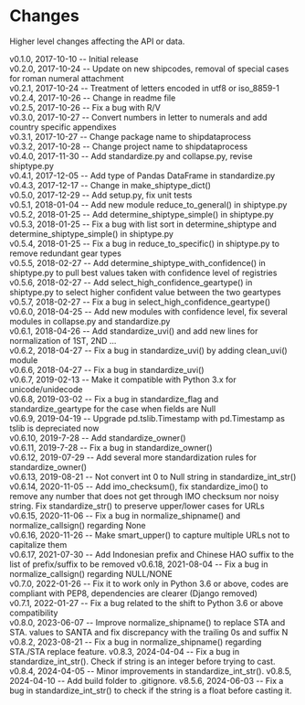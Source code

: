 Changes
=======

Higher level changes affecting the API or data.

v0.1.0, 2017-10-10 -- Initial release  
v0.2.0, 2017-10-24 -- Update on new shipcodes, removal of special cases for roman numeral attachment  
v0.2.1, 2017-10-24 -- Treatment of letters encoded in utf8 or iso_8859-1  
v0.2.4, 2017-10-26 -- Change in readme file  
v0.2.5, 2017-10-26 -- Fix a bug with R/V  
v0.3.0, 2017-10-27 -- Convert numbers in letter to numerals and add country specific appendixes  
v0.3.1, 2017-10-27 -- Change package name to shipdataprocess  
v0.3.2, 2017-10-28 -- Change project name to shipdataprocess  
v0.4.0, 2017-11-30 -- Add standardize.py and collapse.py, revise shiptype.py  
v0.4.1, 2017-12-05 -- Add type of Pandas DataFrame in standardize.py  
v0.4.3, 2017-12-17 -- Change in make_shiptype_dict()  
v0.5.0, 2017-12-29 -- Add setup.py, fix unit tests  
v0.5.1, 2018-01-04 -- Add new module reduce_to_general() in shiptype.py   
v0.5.2, 2018-01-25 -- Add determine_shiptype_simple() in shiptype.py  
v0.5.3, 2018-01-25 -- Fix a bug with list sort in determine_shiptype and determine_shiptype_simple() in shiptype.py  
v0.5.4, 2018-01-25 -- Fix a bug in reduce_to_specific() in shiptype.py to remove redundant gear types  
v0.5.5, 2018-02-27 -- Add determine_shiptype_with_confidence() in shiptype.py to pull best values taken with confidence level of registries  
v0.5.6, 2018-02-27 -- Add select_high_confidence_geartype() in shiptype.py to select higher confident value between the two geartypes  
v0.5.7, 2018-02-27 -- Fix a bug in select_high_confidence_geartype()  
v0.6.0, 2018-04-25 -- Add new modules with confidence level, fix several modules in collapse.py and standardize.py  
v0.6.1, 2018-04-26 -- Add standardize_uvi() and add new lines for normalization of 1ST, 2ND ...  
v0.6.2, 2018-04-27 -- Fix a bug in standardize_uvi() by adding clean_uvi() module  
v0.6.6, 2018-04-27 -- Fix a bug in standardize_uvi()  
v0.6.7, 2019-02-13 -- Make it compatible with Python 3.x for unicode/unidecode   
v0.6.8, 2019-03-02 -- Fix a bug in standardize_flag and standardize_geartype for the case when fields are Null  
v0.6.9, 2019-04-19 -- Upgrade pd.tslib.Timestamp with pd.Timestamp as tslib is depreciated now  
v0.6.10, 2019-7-28 -- Add standardize_owner()  
v0.6.11, 2019-7-28 -- Fix a bug in standardize_owner()  
v0.6.12, 2019-07-29 -- Add several more standardization rules for standardize_owner()  
v0.6.13, 2019-08-21 -- Not convert int 0 to Null string in standardize_int_str()  
v0.6.14, 2020-11-05 -- Add imo_checksum(), fix standardize_imo() to remove any number that does not get through IMO checksum nor noisy string. Fix standardize_str() to preserve upper/lower cases for URLs  
v0.6.15, 2020-11-06 -- Fix a bug in normalize_shipname() and normalize_callsign() regarding None  
v0.6.16, 2020-11-26 -- Make smart_upper() to capture multiple URLs not to capitalize them  
v0.6.17, 2021-07-30 -- Add Indonesian prefix and Chinese HAO suffix to the list of prefix/suffix to be removed 
v0.6.18, 2021-08-04 -- Fix a bug in normalize_callsign() regarding NULL/NONE  
v0.7.0, 2022-01-26 -- Fix it to work only in Python 3.6 or above, codes are compliant with PEP8, dependencies are clearer (Django removed)   
v0.7.1, 2022-01-27 -- Fix a bug related to the shift to Python 3.6 or above compatibility  
v0.8.0, 2023-06-07 -- Improve normalize_shipname() to replace STA and STA. values to SANTA and fix discrepancy with the trailing 0s and suffix N
v0.8.2, 2023-08-21 -- Fix a bug in normalize_shipname() regarding STA./STA replace feature.
v0.8.3, 2024-04-04 -- Fix a bug in standardize_int_str(). Check if string is an integer before trying to cast.
v0.8.4, 2024-04-05 -- Minor improvements in standardize_int_str().
v0.8.5, 2024-04-10 -- Add build folder to .gitignore.
v8.5.6, 2024-06-03 -- Fix a bug in standardize_int_str() to check if the string is a float before casting it.

 

